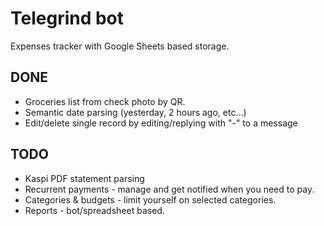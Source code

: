 # Telegrind bot

Expenses tracker with Google Sheets based storage.


## DONE 

- Groceries list from check photo by QR.
- Semantic date parsing (yesterday, 2 hours ago, etc...)
- Edit/delete single record by editing/replying with "-" to a message

## TODO

- Kaspi PDF statement parsing
- Recurrent payments - manage and get notified when you need to pay.
- Categories & budgets - limit yourself on selected categories.
- Reports - bot/spreadsheet based.
